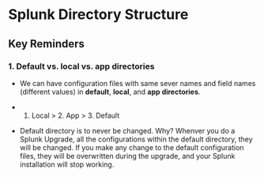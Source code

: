 # Splunk Directory Structure

## Key Reminders

### 1. Default vs. local vs. app directories

* We can have configuration files with same sever names and field names (different values) in **default**, **local**, and **app directories**.

* 1. Local > 2. App > 3. Default

* Default directory is to never be changed. Why? Whenver you do a Splunk Upgrade, all the configurations within the default directory, they will be changed. If you make any change to the default configuration files, they will be overwritten during the upgrade, and your Splunk installation will stop working. 

